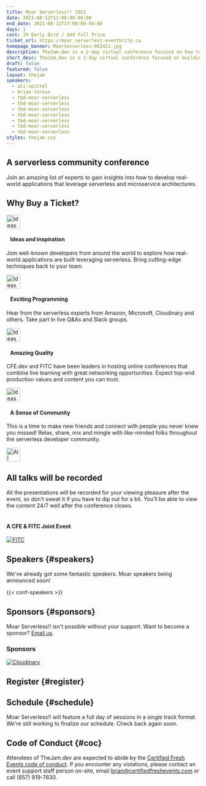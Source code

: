 ```yaml
---
title: Moar Serverless!! 2021
date: 2021-08-12T11:00:00-04:00
end_date: 2021-08-12T17:00:00-04:00
days: 1
cost: 39 Early Bird / $49 Full Price
ticket_url: https://moar_serverless.eventbrite.ca
homepage_banner: MoarServerless-062421.jpg
description: TheJam.dev is a 2-day virtual conference focused on how to build web applications using the Jamstack and featuring some of the top experts in the Jamstack community.
short_desc: TheJam.dev is a 2-day virtual conference focused on building real-world applications using the Jamstack.
draft: false
featured: false
layout: thejam
speakers:
  - ali-spittel
  - brian-leroux
  - tbd-moar-serverless
  - tbd-moar-serverless
  - tbd-moar-serverless
  - tbd-moar-serverless
  - tbd-moar-serverless
  - tbd-moar-serverless
  - tbd-moar-serverless
styles: thejam.css
---
```

## A serverless community conference

Join an amazing list of experts to gain insights into how to develop real-world applications that leverage serverless and microservice architectures.

## Why Buy a Ticket?

<div class="container px-6 mx-auto mt-8">
  <div class="grid gap-8 lg:grid-cols-2">
    <article>
      <div class="flex items-center mb-8">
      <p><img src="/img/thejam/iconmonstr-idea-7-1.svg" alt="Ideas and Inspiration" width="36" height="36"></p>
      <h4 style="margin-left:.7em">Ideas and inspiration</h4>
      </div>
      <p class="text-base">Join well-known developers from around the world to explore how real-world applications are built leveraging serverless. Bring cutting-edge techniques back to your team.</p>
    </article>
    <article>
      <div class="flex items-center mb-8">
      <p><img src="/img/thejam/iconmonstr-rocket-14-1.svg" alt="Ideas and Inspiration" width="36" height="36"></p>
      <h4 style="margin-left:.7em">Exciting Programming</h4>
      </div>
      <p class="text-base">Hear from the serverless experts from Amazon, Microsoft, Cloudinary and others. Take part in live Q&As and Slack groups.</p>
    </article>
    <article>
      <div class="flex items-center mb-8">
      <p><img src="/img/thejam/iconmonstr-thumb-15-1.svg" alt="Ideas and Inspiration" width="36" height="36"></p>
      <h4 style="margin-left:.7em">Amazing Quality</h4>
      </div>
      <p class="text-base">CFE.dev and FITC have been leaders in hosting online conferences that combine live learning with great networking opportunities. Expect top-end production values and content you can trust.</p>
    </article>
    <article>
      <div class="flex items-center mb-8">
      <p><img src="/img/thejam/iconmonstr-friend-3-1.svg" alt="Ideas and Inspiration" width="36" height="36"></p>
      <h4 style="margin-left:.7em">A Sense of Community</h4>
      </div>
      <p class="text-base">This is a time to make new friends and connect with people you never knew you missed! Relax, share, mix and mingle with like-minded folks throughout the serverless developer community.</p>
    </article>
  </div>
</div>

<section class="mt-20 border border-gray-300 rounded hover:shadow-xl anim">
  <div class="flex flex-col items-center justify-center p-6 pt-6 pb-4 text-center rounded highlight-pattern-signal">
    <span class="flex items-center justify-center flex-shrink-0 w-24 h-24 mr-4 -mt-20 rounded-full bg-lightBlue" aria-hidden="true">
      <img src="/img/thejam/iconmonstr-video-camera-1-1.svg" alt="All talks will be recorded" width="36" height="36">
    </span>
    <h2 class="mt-4 mb-2 text-3xl font-bold leading-tight text-blue">All talks will be recorded</a></h2>
  </div>
  <div class="p-6">
    All the presentations will be recorded for your viewing pleasure after the event, so don’t sweat it if you have to dip out for a bit. You’ll be able to view the content 24/7 well after the conference closes.
  </div>
</section>

<div class="mt-8 mb-8 flex items-center justify-center w-full">
<a class="button" style="text-decoration:none;color:#FFF" href="#register">
 Get Your Ticket Today!
</a>
</div>

#### A CFE & FITC Joint Event

[![FITC](/img/sponsors/fitc.png)](https://fitc.ca)

## Speakers {#speakers}

We've already got some  fantastic speakers. Moar speakers being announced soon!

{{< conf-speakers >}}

## Sponsors {#sponsors}

Moar Serverless!! isn't possible without your support. Want to become a sponsor? [Email us](mailto:brian@certifiedfreshevents.com).

### Sponsors

[![Cloudinary](/img/sponsors/cloudinary.png)](https://cloudinary.rocks/te2)

## Register {#register}

<div id="eventbrite-widget-container-156100796685"></div>

<script src="https://www.eventbrite.ca/static/widgets/eb_widgets.js"></script>

<script type="text/javascript">
    var exampleCallback = function() {
        console.log('Order complete!');
    };

    window.EBWidgets.createWidget({
        // Required
        widgetType: 'checkout',
        eventId: '156100796685',
        iframeContainerId: 'eventbrite-widget-container-156100796685',

        // Optional
        iframeContainerHeight: 425,  // Widget height in pixels. Defaults to a minimum of 425px if not provided
        onOrderComplete: exampleCallback  // Method called when an order has successfully completed
    });
</script>

## Schedule {#schedule}

Moar Serverless!! will feature a full day of sessions in a single track format. We're still working to finalize our schedule. Check back again soon.

## Code of Conduct {#coc}

Attendees of TheJam.dev are expected to abide by the [Certified Fresh Events code of conduct](/conduct). If you encounter any violations, please contact an event support staff person on-site, email [brian@certifiedfreshevents.com](mailto:brian@certifiedfreshevents.com) or call (857) 919-7630.
